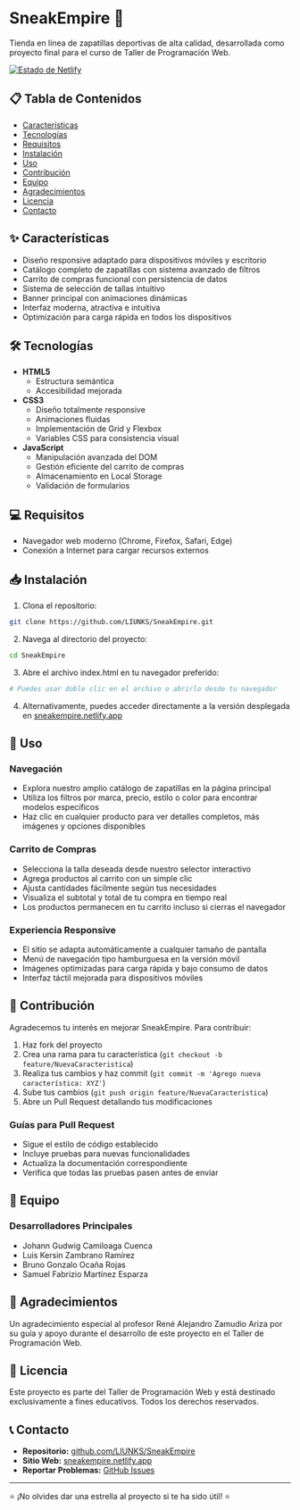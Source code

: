 # SneakEmpire 👟

Tienda en línea de zapatillas deportivas de alta calidad, desarrollada como proyecto final para el curso de Taller de Programación Web.

[![Estado de Netlify](https://api.netlify.com/api/v1/badges/82be6898-5545-49a6-b98b-7d2f3849e9a8/deploy-status)](https://sneakempire.netlify.app/)

## 📋 Tabla de Contenidos
- [Características](#características)
- [Tecnologías](#tecnologías)
- [Requisitos](#requisitos)
- [Instalación](#instalación)
- [Uso](#uso)
- [Contribución](#contribución)
- [Equipo](#equipo)
- [Agradecimientos](#agradecimientos)
- [Licencia](#licencia)
- [Contacto](#contacto)

## ✨ Características

- Diseño responsive adaptado para dispositivos móviles y escritorio
- Catálogo completo de zapatillas con sistema avanzado de filtros
- Carrito de compras funcional con persistencia de datos
- Sistema de selección de tallas intuitivo
- Banner principal con animaciones dinámicas
- Interfaz moderna, atractiva e intuitiva
- Optimización para carga rápida en todos los dispositivos

## 🛠️ Tecnologías

- **HTML5**
  - Estructura semántica
  - Accesibilidad mejorada
- **CSS3**
  - Diseño totalmente responsive
  - Animaciones fluidas
  - Implementación de Grid y Flexbox
  - Variables CSS para consistencia visual
- **JavaScript**
  - Manipulación avanzada del DOM
  - Gestión eficiente del carrito de compras
  - Almacenamiento en Local Storage
  - Validación de formularios

## 💻 Requisitos

- Navegador web moderno (Chrome, Firefox, Safari, Edge)
- Conexión a Internet para cargar recursos externos

## 📥 Instalación

1. Clona el repositorio:
```bash
git clone https://github.com/LIUNKS/SneakEmpire.git
```

2. Navega al directorio del proyecto:
```bash
cd SneakEmpire
```

3. Abre el archivo index.html en tu navegador preferido:
```bash
# Puedes usar doble clic en el archivo o abrirlo desde tu navegador
```

4. Alternativamente, puedes acceder directamente a la versión desplegada en [sneakempire.netlify.app](https://sneakempire.netlify.app)

## 🚀 Uso

### Navegación

- Explora nuestro amplio catálogo de zapatillas en la página principal
- Utiliza los filtros por marca, precio, estilo o color para encontrar modelos específicos
- Haz clic en cualquier producto para ver detalles completos, más imágenes y opciones disponibles

### Carrito de Compras

- Selecciona la talla deseada desde nuestro selector interactivo
- Agrega productos al carrito con un simple clic
- Ajusta cantidades fácilmente según tus necesidades
- Visualiza el subtotal y total de tu compra en tiempo real
- Los productos permanecen en tu carrito incluso si cierras el navegador

### Experiencia Responsive

- El sitio se adapta automáticamente a cualquier tamaño de pantalla
- Menú de navegación tipo hamburguesa en la versión móvil
- Imágenes optimizadas para carga rápida y bajo consumo de datos
- Interfaz táctil mejorada para dispositivos móviles

## 🤝 Contribución

Agradecemos tu interés en mejorar SneakEmpire. Para contribuir:

1. Haz fork del proyecto
2. Crea una rama para tu característica (`git checkout -b feature/NuevaCaracteristica`)
3. Realiza tus cambios y haz commit (`git commit -m 'Agrego nueva característica: XYZ'`)
4. Sube tus cambios (`git push origin feature/NuevaCaracteristica`)
5. Abre un Pull Request detallando tus modificaciones

### Guías para Pull Request

- Sigue el estilo de código establecido
- Incluye pruebas para nuevas funcionalidades
- Actualiza la documentación correspondiente
- Verifica que todas las pruebas pasen antes de enviar

## 👥 Equipo

### Desarrolladores Principales

- Johann Gudwig Camiloaga Cuenca
- Luis Kersin Zambrano Ramírez
- Bruno Gonzalo Ocaña Rojas
- Samuel Fabrizio Martínez Esparza

## 👏 Agradecimientos

Un agradecimiento especial al profesor René Alejandro Zamudio Ariza por su guía y apoyo durante el desarrollo de este proyecto en el Taller de Programación Web.

## 📄 Licencia

Este proyecto es parte del Taller de Programación Web y está destinado exclusivamente a fines educativos. Todos los derechos reservados.

## 📞 Contacto

- **Repositorio:** [github.com/LIUNKS/SneakEmpire](https://github.com/LIUNKS/SneakEmpire)
- **Sitio Web:** [sneakempire.netlify.app](https://sneakempire.netlify.app)
- **Reportar Problemas:** [GitHub Issues](https://github.com/LIUNKS/SneakEmpire/issues)

---

⭐ ¡No olvides dar una estrella al proyecto si te ha sido útil! ⭐
